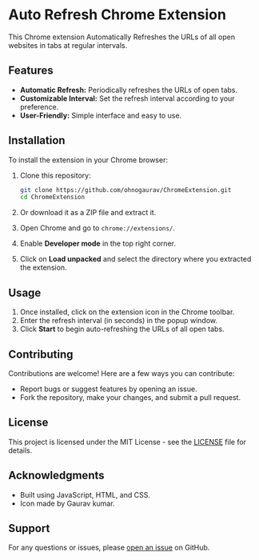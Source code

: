 # Auto Refresh Chrome Extension

This Chrome extension Automatically Refreshes the URLs of all open websites in tabs at regular intervals.

## Features

- **Automatic Refresh:** Periodically refreshes the URLs of open tabs.
- **Customizable Interval:** Set the refresh interval according to your preference.
- **User-Friendly:** Simple interface and easy to use.

## Installation

To install the extension in your Chrome browser:

1. Clone this repository:

   ```bash
   git clone https://github.com/ohnogaurav/ChromeExtension.git
   cd ChromeExtension

4. Or download it as a ZIP file and extract it.
5. Open Chrome and go to `chrome://extensions/`.
6. Enable **Developer mode** in the top right corner.
7. Click on **Load unpacked** and select the directory where you extracted the extension.

## Usage

1. Once installed, click on the extension icon in the Chrome toolbar.
2. Enter the refresh interval (in seconds) in the popup window.
3. Click **Start** to begin auto-refreshing the URLs of all open tabs.

## Contributing

Contributions are welcome! Here are a few ways you can contribute:
- Report bugs or suggest features by opening an issue.
- Fork the repository, make your changes, and submit a pull request.

## License

This project is licensed under the MIT License - see the [LICENSE](LICENSE) file for details.

## Acknowledgments

- Built using JavaScript, HTML, and CSS.
- Icon made by Gaurav kumar.

## Support

For any questions or issues, please [open an issue](https://github.com/yourusername/your-repo/issues) on GitHub.

